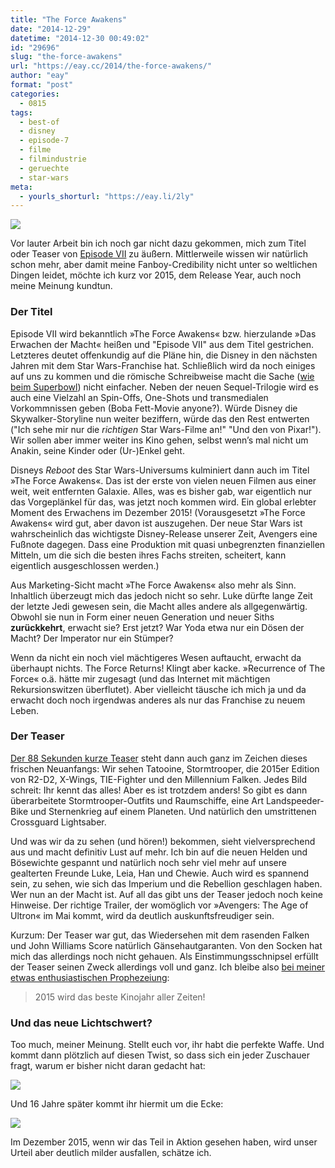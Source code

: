 ```yaml
---
title: "The Force Awakens"
date: "2014-12-29"
datetime: "2014-12-30 00:49:02"
id: "29696"
slug: "the-force-awakens"
url: "https://eay.cc/2014/the-force-awakens/"
author: "eay"
format: "post"
categories:
  - 0815
tags:
  - best-of
  - disney
  - episode-7
  - filme
  - filmindustrie
  - geruechte
  - star-wars
meta:
  - yourls_shorturl: "https://eay.li/2ly"
---
```


![](https://eay.cc/uploads/2014/theforceawakens.jpg)

Vor lauter Arbeit bin ich noch gar nicht dazu gekommen, mich zum Titel oder Teaser von [Episode VII](//eay.cc/tag/episode-7/) zu äußern. Mittlerweile wissen wir natürlich schon mehr, aber damit meine Fanboy-Credibility nicht unter so weltlichen Dingen leidet, möchte ich kurz vor 2015, dem Release Year, auch noch meine Meinung kundtun.

### Der Titel

Episode VII wird bekanntlich »The Force Awakens« bzw. hierzulande »Das Erwachen der Macht« heißen und "Episode VII" aus dem Titel gestrichen. Letzteres deutet offenkundig auf die Pläne hin, die Disney in den nächsten Jahren mit dem Star Wars-Franchise hat. Schließlich wird da noch einiges auf uns zu kommen und die römische Schreibweise macht die Sache ([wie beim Superbowl](http://www.theverge.com/2014/6/4/5779986/nfl-sacks-roman-numerals-for-super-bowl-50)) nicht einfacher. Neben der neuen Sequel-Trilogie wird es auch eine Vielzahl an Spin-Offs, One-Shots und transmedialen Vorkommnissen geben (Boba Fett-Movie anyone?). Würde Disney die Skywalker-Storyline nun weiter beziffern, würde das den Rest entwerten ("Ich sehe mir nur die _richtigen_ Star Wars-Filme an!" "Und den von Pixar!"). Wir sollen aber immer weiter ins Kino gehen, selbst wenn’s mal nicht um Anakin, seine Kinder oder (Ur-)Enkel geht.

Disneys _Reboot_ des Star Wars-Universums kulminiert dann auch im Titel »The Force Awakens«. Das ist der erste von vielen neuen Filmen aus einer weit, weit entfernten Galaxie. Alles, was es bisher gab, war eigentlich nur das Vorgeplänkel für das, was jetzt noch kommen wird. Ein global erlebter Moment des Erwachens im Dezember 2015! (Vorausgesetzt »The Force Awakens« wird gut, aber davon ist auszugehen. Der neue Star Wars ist wahrscheinlich das wichtigste Disney-Release unserer Zeit, Avengers eine Fußnote dagegen. Dass eine Produktion mit quasi unbegrenzten finanziellen Mitteln, um die sich die besten ihres Fachs streiten, scheitert, kann eigentlich ausgeschlossen werden.)

Aus Marketing-Sicht macht »The Force Awakens« also mehr als Sinn. Inhaltlich überzeugt mich das jedoch nicht so sehr. Luke dürfte lange Zeit der letzte Jedi gewesen sein, die Macht alles andere als allgegenwärtig. Obwohl sie nun in Form einer neuen Generation und neuer Siths **zurückkehrt**, erwacht sie? Erst jetzt? War Yoda etwa nur ein Dösen der Macht? Der Imperator nur ein Stümper?

Wenn da nicht ein noch viel mächtigeres Wesen auftaucht, erwacht da überhaupt nichts. The Force Returns! Klingt aber kacke. »Recurrence of The Force« o.ä. hätte mir zugesagt (und das Internet mit mächtigen Rekursionswitzen überflutet). Aber vielleicht täusche ich mich ja und da erwacht doch noch irgendwas anderes als nur das Franchise zu neuem Leben.

### Der Teaser

[Der 88 Sekunden kurze Teaser](//eay.cc/2014/teaser-zu-star-wars-the-force-awakens/) steht dann auch ganz im Zeichen dieses frischen Neuanfangs: Wir sehen Tatooine, Stormtrooper, die 2015er Edition von R2-D2, X-Wings, TIE-Fighter und den Millennium Falken. Jedes Bild schreit: Ihr kennt das alles! Aber es ist trotzdem anders! So gibt es dann überarbeitete Stormtrooper-Outfits und Raumschiffe, eine Art Landspeeder-Bike und Sternenkrieg auf einem Planeten. Und natürlich den umstrittenen Crossguard Lightsaber.

Und was wir da zu sehen (und hören!) bekommen, sieht vielversprechend aus und macht definitiv Lust auf mehr. Ich bin auf die neuen Helden und Bösewichte gespannt und natürlich noch sehr viel mehr auf unsere gealterten Freunde Luke, Leia, Han und Chewie. Auch wird es spannend sein, zu sehen, wie sich das Imperium und die Rebellion geschlagen haben. Wer nun an der Macht ist. Auf all das gibt uns der Teaser jedoch noch keine Hinweise. Der richtige Trailer, der womöglich vor »Avengers: The Age of Ultron« im Mai kommt, wird da deutlich auskunftsfreudiger sein.

Kurzum: Der Teaser war gut, das Wiedersehen mit dem rasenden Falken und John Williams Score natürlich Gänsehautgaranten. Von den Socken hat mich das allerdings noch nicht gehauen. Als Einstimmungsschnipsel erfüllt der Teaser seinen Zweck allerdings voll und ganz. Ich bleibe also [bei meiner etwas enthusiastischen Prophezeiung](//eay.cc/2014/der-erste-trailer-zu-jurassic-world/):

> 2015 wird das beste Kinojahr aller Zeiten!

### Und das neue Lichtschwert?

Too much, meiner Meinung. Stellt euch vor, ihr habt die perfekte Waffe. Und kommt dann plötzlich auf diesen Twist, so dass sich ein jeder Zuschauer fragt, warum er bisher nicht daran gedacht hat:

![](https://eay.cc/uploads/2014/lightsaber_episode1.gif)

Und 16 Jahre später kommt ihr hiermit um die Ecke:

![](https://eay.cc/uploads/2014/lightsaber_episode7.gif)

Im Dezember 2015, wenn wir das Teil in Aktion gesehen haben, wird unser Urteil aber deutlich milder ausfallen, schätze ich.
